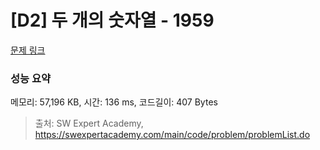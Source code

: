 # [D2] 두 개의 숫자열 - 1959 

[문제 링크](https://swexpertacademy.com/main/code/problem/problemDetail.do?contestProbId=AV5PpoFaAS4DFAUq) 

### 성능 요약

메모리: 57,196 KB, 시간: 136 ms, 코드길이: 407 Bytes



> 출처: SW Expert Academy, https://swexpertacademy.com/main/code/problem/problemList.do